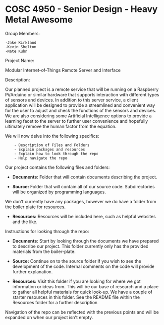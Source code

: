 COSC 4950 - Senior Design - Heavy Metal Awesome
================================================

Group Members:

	-Jake Kirkland
	-Kevin Shelton
	-Nate Kuhn

Project Name:

Modular Internet-of-Things Remote Server and Interface

Description:

Our planned project is a remote service that will be running on a Raspberry Pi/Arduino or similar hardware that supports interaction with different types of sensors and devices. In addition to this server service, a client application will be designed to provide a streamlined and convenient way for the user to adjust and check the functions of the sensors and devices. We are also considering some Artificial Intelligence options to provide a learning facet to the server to further user convenience and hopefully ultimately remove the human factor from the equation. 
	
We will now delve into the following specifics:
	
		- Description of Files and Folders
		- Explain packages and resources
		- Explain how to look through the repo
		- Help navigate the repo 

Our project contains the following files and folders:

* **Documents:** Folder that will contain documents describing the project. 

* **Source:** Folder that will contain all of our source code. Subdirectories will be organized by programming languages. 

We don't currently have any packages, however we do have a folder from the boiler plate for resources.

* **Resources:** Resources will be included here, such as helpful websites and the like.

Instructions for looking through the repo:

* **Documents:** Start by looking through the documents we have prepared to describe our project. This folder currently only has the provided materials from the boiler-plate.

* **Source:** Continue on to the source folder if you wish to see the development of the code. Internal comments on the code will provide further explanation.

* **Resources:** Visit this folder if you are looking for where we got information or ideas from. This will be our base of research and a place to gather all helpful materials for quick look-up. We have a couple of starter resources in this folder. See the README file within the Resources folder for a further description. 

Navigation of the repo can be reflected with the previous points and will be expanded on when our project isn't empty. 
